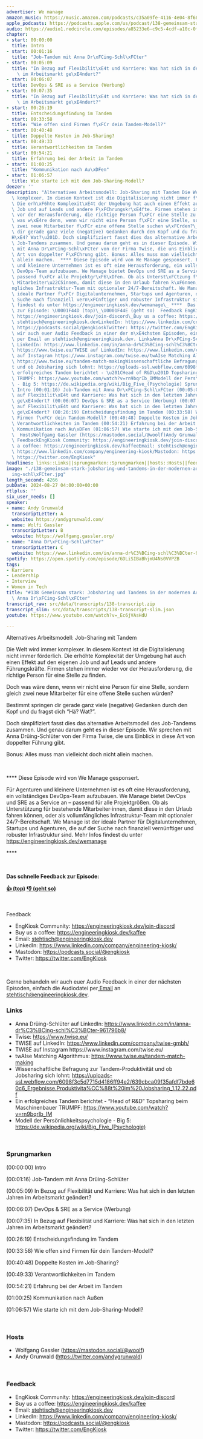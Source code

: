 ```yaml
---
advertiser: We manage
amazon_music: https://music.amazon.com/podcasts/c35a09fe-4116-4e04-8f68-77d61b112e46/episodes/315590d3-0384-4f6b-a612-89431049ceab/engineering-kiosk-138-gemeinsam-stark-jobsharing-und-tandems-in-der-modernen-arbeitswelt-mit-anna-dr%C3%BCing-schl%C3%BCter
apple_podcasts: https://podcasts.apple.com/us/podcast/138-gemeinsam-stark-jobsharing-und-tandems-in-der-modernen/id1603082924?i=1000666735914&uo=4
audio: https://audio1.redcircle.com/episodes/a85233e6-c9c5-4cdf-a10c-0f099b253216/stream.mp3
chapter:
- start: 00:00:00
  title: Intro
- start: 00:01:16
  title: "Job-Tandem mit Anna Dr\xFCing-Schl\xFCter"
- start: 00:05:09
  title: "In Bezug auf Flexibilit\xE4t und Karriere: Was hat sich in den letzten Jahren\
    \ im Arbeitsmarkt ge\xE4ndert?"
- start: 00:06:07
  title: DevOps & SRE as a Service (Werbung)
- start: 00:07:35
  title: "In Bezug auf Flexibilit\xE4t und Karriere: Was hat sich in den letzten Jahren\
    \ im Arbeitsmarkt ge\xE4ndert?"
- start: 00:26:19
  title: Entscheidungsfindung im Tandem
- start: 00:33:58
  title: "Wie offen sind Firmen f\xFCr dein Tandem-Modell?"
- start: 00:40:48
  title: Doppelte Kosten im Job-Sharing?
- start: 00:49:33
  title: Verantwortlichkeiten im Tandem
- start: 00:54:21
  title: Erfahrung bei der Arbeit im Tandem
- start: 01:00:25
  title: "Kommunikation nach Au\xDFen"
- start: 01:06:57
  title: Wie starte ich mit dem Job-Sharing-Modell?
deezer: ''
description: "Alternatives Arbeitsmodell: Job-Sharing mit Tandem Die Welt wird immer\
  \ komplexer. In diesem Kontext ist die Digitalisierung nicht immer f\xF6rderlich.\
  \ Die erh\xF6hte Komplexit\xE4t der Umgebung hat auch einen Effekt auf den eigenen\
  \ Job und auf Leads und andere F\xFChrungskr\xE4fte. Firmen stehen immer wieder\
  \ vor der Herausforderung, die richtige Person f\xFCr eine Stelle zu finden. Doch\
  \ was w\xE4re denn, wenn wir nicht eine Person f\xFCr eine Stelle, sondern gleich\
  \ zwei neue Mitarbeiter f\xFCr eine offene Stelle suchen w\xFCrden?\_ Bestimmt springen\
  \ dir gerade ganz viele (negative) Gedanken durch den Kopf und du fragst dich \u201C\
  H\xE4? Wat?\u201D. Doch simplifiziert fasst dies das alternative Arbeitsmodell des\
  \ Job-Tandems zusammen. Und genau darum geht es in dieser Episode. Wir sprechen\
  \ mit Anna Dr\xFCing-Schl\xFCter von der Firma Twise, die uns Einblick in diese\
  \ Art von doppelter F\xFChrung gibt. Bonus: Alles muss man vielleicht doch nicht\
  \ allein machen.  **** Diese Episode wird von We Manage gesponsert. F\xFCr Agenturen\
  \ und kleinere Unternehmen ist es oft eine Herausforderung, ein vollst\xE4ndiges\
  \ DevOps-Team aufzubauen. We Manage bietet DevOps und SRE as a Service an \u2013\
  \ passend f\xFCr alle Projektgr\xF6\xDFen. Ob als Unterst\xFCtzung f\xFCr bestehende\
  \ Mitarbeiter\u22C5innen, damit diese in den Urlaub fahren k\xF6nnen, oder als vollumf\xE4\
  ngliches Infrastruktur-Team mit optionaler 24/7-Bereitschaft. We Manage ist der\
  \ ideale Partner f\xFCr Digitalunternehmen, Startups und Agenturen, die auf der\
  \ Suche nach finanziell vern\xFCnftiger und robuster Infrastruktur sind. Mehr Infos\
  \ findest du unter https://engineeringkiosk.dev/wemanage\_ ****  Das schnelle Feedback\
  \ zur Episode: \U0001F44D (top)\_\U0001F44E (geht so)  Feedback EngKiosk Community:\
  \ https://engineeringkiosk.dev/join-discord\_Buy us a coffee: https://engineeringkiosk.dev/kaffeeEmail:\
  \ stehtisch@engineeringkiosk.devLinkedIn: https://www.linkedin.com/company/engineering-kiosk/Mastodon:\
  \ https://podcasts.social/@engkioskTwitter: https://twitter.com/EngKiosk Gerne behandeln\
  \ wir auch euer Audio Feedback in einer der n\xE4chsten Episoden, einfach die Audiodatei\
  \ per Email an stehtisch@engineeringkiosk.dev. LinksAnna Dr\xFCing-Schl\xFCter auf\
  \ LinkedIn: https://www.linkedin.com/in/anna-dr%C3%BCing-schl%C3%BCter-961796b8/Twise:\
  \ https://www.twise.eu/TWISE auf LinkedIn: https://www.linkedin.com/company/twise-gmbh/TWISE\
  \ auf Instagram https://www.instagram.com/twise.eu/twAIse Matching Algorithmus:\
  \ https://www.twise.eu/tandem-match-makingWissenschaftliche Befragung zur Tandem-Produktivit\xE4\
  t und ob Jobsharing sich lohnt: https://uploads-ssl.webflow.com/6098f3c5d7715d4186ff94e2/639cbca09f35afdf7bde60c6_Ergebnisse.Produktivita%CC%88t%20im%20Jobsharing_1.12.22.pdfEin\
  \ erfolgreiches Tandem berichtet - \u201CHead of R&D\u201D Topsharing beim Maschinenbauer\
  \ TRUMPF: https://www.youtube.com/watch?v=rn9bqrIb_IMModell der Pers\xF6nlichkeitspsychologie\
  \ - Big 5: https://de.wikipedia.org/wiki/Big_Five_(Psychologie) Sprungmarken(00:00:00)\
  \ Intro (00:01:16) Job-Tandem mit Anna Dr\xFCing-Schl\xFCter (00:05:09) In Bezug\
  \ auf Flexibilit\xE4t und Karriere: Was hat sich in den letzten Jahren im Arbeitsmarkt\
  \ ge\xE4ndert? (00:06:07) DevOps & SRE as a Service (Werbung) (00:07:35) In Bezug\
  \ auf Flexibilit\xE4t und Karriere: Was hat sich in den letzten Jahren im Arbeitsmarkt\
  \ ge\xE4ndert? (00:26:19) Entscheidungsfindung im Tandem (00:33:58) Wie offen sind\
  \ Firmen f\xFCr dein Tandem-Modell? (00:40:48) Doppelte Kosten im Job-Sharing? (00:49:33)\
  \ Verantwortlichkeiten im Tandem (00:54:21) Erfahrung bei der Arbeit im Tandem (01:00:25)\
  \ Kommunikation nach Au\xDFen (01:06:57) Wie starte ich mit dem Job-Sharing-Modell?\
  \  HostsWolfgang Gassler (https://mastodon.social/@woolf)Andy Grunwald (https://twitter.com/andygrunwald)\
  \ FeedbackEngKiosk Community: https://engineeringkiosk.dev/join-discord\_Buy us\
  \ a coffee: https://engineeringkiosk.dev/kaffeeEmail: stehtisch@engineeringkiosk.devLinkedIn:\
  \ https://www.linkedin.com/company/engineering-kiosk/Mastodon: https://podcasts.social/@engkioskTwitter:\
  \ https://twitter.com/EngKiosk"
headlines: links::Links||sprungmarken::Sprungmarken||hosts::Hosts||feedback::Feedback
image: "./138-gemeinsam-stark-jobsharing-und-tandems-in-der-modernen-arbeitswelt-mit-anna-dr\xFC\
  ing-schl\xFCter.jpg"
length_second: 4266
pubDate: 2024-08-27 04:00:00+00:00
rtlplus: ''
six_user_needs: []
speaker:
- name: Andy Grunwald
  transcriptLetter: A
  website: https://andygrunwald.com/
- name: Wolfi Gassler
  transcriptLetter: B
  website: https://wolfgang.gassler.org/
- name: "Anna Dr\xFCing-Schl\xFCter"
  transcriptLetter: C
  website: https://www.linkedin.com/in/anna-dr%C3%BCing-schl%C3%BCter-961796b8/
spotify: https://open.spotify.com/episode/6DLiSIBaBhjmU4Ns0VVPZB
tags:
- Karriere
- Leadership
- Interview
- Women in Tech
title: "#138 Gemeinsam stark: Jobsharing und Tandems in der modernen Arbeitswelt mit\
  \ Anna Dr\xFCing-Schl\xFCter"
transcript_raw: src/data/transcripts/138-transcript.zip
transcript_slim: src/data/transcripts/138-transcript-slim.json
youtube: https://www.youtube.com/watch?v=_Ec6jVAsHdU

---
```

<p>Alternatives Arbeitsmodell: Job-Sharing mit Tandem</p><p>Die Welt wird immer komplexer. In diesem Kontext ist die Digitalisierung nicht immer förderlich. Die erhöhte Komplexität der Umgebung hat auch einen Effekt auf den eigenen Job und auf Leads und andere Führungskräfte. Firmen stehen immer wieder vor der Herausforderung, die richtige Person für eine Stelle zu finden.</p><p>Doch was wäre denn, wenn wir nicht eine Person für eine Stelle, sondern gleich zwei neue Mitarbeiter für eine offene Stelle suchen würden? </p><p>Bestimmt springen dir gerade ganz viele (negative) Gedanken durch den Kopf und du fragst dich “Hä? Wat?”.</p><p>Doch simplifiziert fasst dies das alternative Arbeitsmodell des Job-Tandems zusammen. Und genau darum geht es in dieser Episode. Wir sprechen mit Anna Drüing-Schlüter von der Firma Twise, die uns Einblick in diese Art von doppelter Führung gibt.</p><p>Bonus: Alles muss man vielleicht doch nicht allein machen.</p><p><br></p><p>**** Diese Episode wird von We Manage gesponsert.</p><p>Für Agenturen und kleinere Unternehmen ist es oft eine Herausforderung, ein vollständiges DevOps-Team aufzubauen. We Manage bietet DevOps und SRE as a Service an – passend für alle Projektgrößen. Ob als Unterstützung für bestehende Mitarbeiter⋅innen, damit diese in den Urlaub fahren können, oder als vollumfängliches Infrastruktur-Team mit optionaler 24/7-Bereitschaft. We Manage ist der ideale Partner für Digitalunternehmen, Startups und Agenturen, die auf der Suche nach finanziell vernünftiger und robuster Infrastruktur sind. Mehr Infos findest du unter <a href="https://engineeringkiosk.dev/wemanage">https://engineeringkiosk.dev/wemanage</a> </p><p>****</p><p><br></p><p><strong>Das schnelle Feedback zur Episode:</strong></p><p><a href="https://api.openpodcast.dev/feedback/138/upvote" rel="nofollow"><strong>👍 (top)</strong></a><strong> </strong><a href="https://api.openpodcast.dev/feedback/138/downvote" rel="nofollow"><strong>👎 (geht so)</strong></a></p><p><br></p><p>Feedback</p><ul><li>EngKiosk Community: <a href="https://engineeringkiosk.dev/join-discord">https://engineeringkiosk.dev/join-discord</a> </li><li>Buy us a coffee: <a href="https://engineeringkiosk.dev/kaffee">https://engineeringkiosk.dev/kaffee</a></li><li>Email: <a href="mailto:stehtisch@engineeringkiosk.dev" rel="nofollow">stehtisch@engineeringkiosk.dev</a></li><li>LinkedIn: <a href="https://www.linkedin.com/company/engineering-kiosk/" rel="nofollow">https://www.linkedin.com/company/engineering-kiosk/</a></li><li>Mastodon: <a href="https://podcasts.social/@engkiosk" rel="nofollow">https://podcasts.social/@engkiosk</a></li><li>Twitter: <a href="https://twitter.com/EngKiosk" rel="nofollow">https://twitter.com/EngKiosk</a></li></ul><p><br></p><p>Gerne behandeln wir auch euer Audio Feedback in einer der nächsten Episoden, einfach die Audiodatei per<a href="https://engineeringkiosk.dev/kontakt/"> Email</a> an <a href="mailto:stehtisch@engineeringkiosk.dev" rel="nofollow">stehtisch@engineeringkiosk.dev</a>.</p><h3 id="links">Links</h3><ul><li>Anna Drüing-Schlüter auf LinkedIn: <a href="https://www.linkedin.com/in/anna-dr%C3%BCing-schl%C3%BCter-961796b8/" rel="nofollow">https://www.linkedin.com/in/anna-dr%C3%BCing-schl%C3%BCter-961796b8/</a></li><li>Twise: <a href="https://www.twise.eu/" rel="nofollow">https://www.twise.eu/</a></li><li>TWISE auf LinkedIn: <a href="https://www.linkedin.com/company/twise-gmbh/" rel="nofollow">https://www.linkedin.com/company/twise-gmbh/</a></li><li>TWISE auf Instagram https://www.instagram.com/twise.eu/</li><li>twAIse Matching Algorithmus: <a href="https://www.twise.eu/tandem-match-making" rel="nofollow">https://www.twise.eu/tandem-match-making</a></li><li>Wissenschaftliche Befragung zur Tandem-Produktivität und ob Jobsharing sich lohnt: <a href="https://uploads-ssl.webflow.com/6098f3c5d7715d4186ff94e2/639cbca09f35afdf7bde60c6_Ergebnisse.Produktivita%CC%88t%20im%20Jobsharing_1.12.22.pdf" rel="nofollow">https://uploads-ssl.webflow.com/6098f3c5d7715d4186ff94e2/639cbca09f35afdf7bde60c6_Ergebnisse.Produktivita%CC%88t%20im%20Jobsharing_1.12.22.pdf</a></li><li>Ein erfolgreiches Tandem berichtet - “Head of R&amp;D” Topsharing beim Maschinenbauer TRUMPF: <a href="https://www.youtube.com/watch?v=rn9bqrIb_IM" rel="nofollow">https://www.youtube.com/watch?v=rn9bqrIb_IM</a></li><li>Modell der Persönlichkeitspsychologie - Big 5: <a href="https://de.wikipedia.org/wiki/Big_Five_(Psychologie)" rel="nofollow">https://de.wikipedia.org/wiki/Big_Five_(Psychologie)</a></li></ul><p><br></p><h3 id="sprungmarken">Sprungmarken</h3><p>(00:00:00) Intro</p><p>(00:01:16) Job-Tandem mit Anna Drüing-Schlüter</p><p>(00:05:09) In Bezug auf Flexibilität und Karriere: Was hat sich in den letzten Jahren im Arbeitsmarkt geändert?</p><p>(00:06:07) DevOps &amp; SRE as a Service (Werbung)</p><p>(00:07:35) In Bezug auf Flexibilität und Karriere: Was hat sich in den letzten Jahren im Arbeitsmarkt geändert?</p><p>(00:26:19) Entscheidungsfindung im Tandem</p><p>(00:33:58) Wie offen sind Firmen für dein Tandem-Modell?</p><p>(00:40:48) Doppelte Kosten im Job-Sharing?</p><p>(00:49:33) Verantwortlichkeiten im Tandem</p><p>(00:54:21) Erfahrung bei der Arbeit im Tandem</p><p>(01:00:25) Kommunikation nach Außen</p><p>(01:06:57) Wie starte ich mit dem Job-Sharing-Modell?</p><p><br></p><h3 id="hosts">Hosts</h3><ul><li>Wolfgang Gassler (<a href="https://mastodon.social/@woolf" rel="nofollow">https://mastodon.social/@woolf</a>)</li><li>Andy Grunwald (<a href="https://twitter.com/andygrunwald" rel="nofollow">https://twitter.com/andygrunwald</a>)</li></ul><p><br></p><h3 id="feedback">Feedback</h3><ul><li>EngKiosk Community: <a href="https://engineeringkiosk.dev/join-discord">https://engineeringkiosk.dev/join-discord</a> </li><li>Buy us a coffee: <a href="https://engineeringkiosk.dev/kaffee">https://engineeringkiosk.dev/kaffee</a></li><li>Email: <a href="mailto:stehtisch@engineeringkiosk.dev" rel="nofollow">stehtisch@engineeringkiosk.dev</a></li><li>LinkedIn: <a href="https://www.linkedin.com/company/engineering-kiosk/" rel="nofollow">https://www.linkedin.com/company/engineering-kiosk/</a></li><li>Mastodon: <a href="https://podcasts.social/@engkiosk" rel="nofollow">https://podcasts.social/@engkiosk</a></li><li>Twitter: <a href="https://twitter.com/EngKiosk" rel="nofollow">https://twitter.com/EngKiosk</a></li></ul>